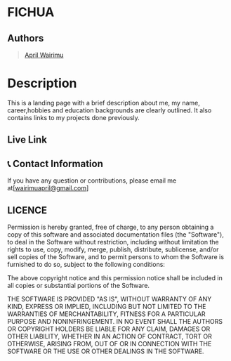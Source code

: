 # FICHUA

## Authors

>[April Wairimu](https://github.com/Aprilwairimu)

# Description  
This is a landing page with a brief description about me, my name, career,hobbies and education backgrounds are clearly outlined.
It also contains links to my projects done previously.


##  Live Link  

  
  
## :telephone_receiver: Contact Information   
If you have any question or contributions, please email me at[wairimuapril@gmail.com]

## LICENCE
Permission is hereby granted, free of charge, to any person obtaining a copy of this software and associated documentation files (the "Software"), to deal in the Software without restriction, including without limitation the rights to use, copy, modify, merge, publish, distribute, sublicense, and/or sell copies of the Software, and to permit persons to whom the Software is furnished to do so, subject to the following conditions:

The above copyright notice and this permission notice shall be included in all copies or substantial portions of the Software.

THE SOFTWARE IS PROVIDED "AS IS", WITHOUT WARRANTY OF ANY KIND, EXPRESS OR IMPLIED, INCLUDING BUT NOT LIMITED TO THE WARRANTIES OF MERCHANTABILITY, FITNESS FOR A PARTICULAR PURPOSE AND NONINFRINGEMENT. IN NO EVENT SHALL THE AUTHORS OR COPYRIGHT HOLDERS BE LIABLE FOR ANY CLAIM, DAMAGES OR OTHER LIABILITY, WHETHER IN AN ACTION OF CONTRACT, TORT OR OTHERWISE, ARISING FROM, OUT OF OR IN CONNECTION WITH THE SOFTWARE OR THE USE OR OTHER DEALINGS IN THE SOFTWARE.

